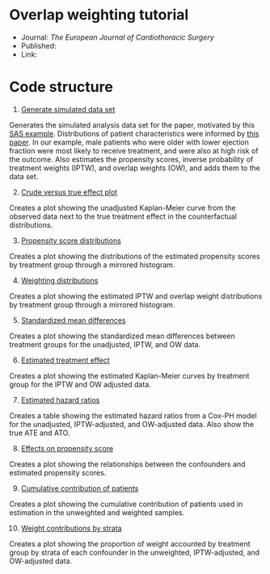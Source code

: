 # Overlap weighting tutorial

* Journal: _The European Journal of Cardiothoracic Surgery_
* Published: 
* Link: 

# Code structure

1. [Generate simulated data set](simulate_dataset.R)

Generates the simulated analysis data set for the paper, motivated by this [SAS example](https://www2.stat.duke.edu/~fl35/OW/OW_survival_Demo.sas). Distributions of patient characteristics were informed by [this paper](https://pubmed.ncbi.nlm.nih.gov/22361330/). In our example, male patients who were older with lower ejection fraction were most likely to receive treatment, and were also at high risk of the outcome. Also estimates the propensity scores, inverse probability of treatment weights (IPTW), and overlap weights (OW), and adds them to the data set.

2. [Crude versus true effect plot](figure1.R)

Creates a plot showing the unadjusted Kaplan-Meier curve from the observed data next to the true treatment effect in the counterfactual distributions.

3. [Propensity score distributions](figure2.R)

Creates a plot showing the distributions of the estimated propensity scores by treatment group through a mirrored histogram.

4. [Weighting distributions](figure3.R)

Creates a plot showing the estimated IPTW and overlap weight distributions by treatment group through a mirrored histogram.

5. [Standardized mean differences](figure4.R)

Creates a plot showing the standardized mean differences between treatment groups for the unadjusted, IPTW, and OW data.

6. [Estimated treatment effect](figure5.R)

Creates a plot showing the estimated Kaplan-Meier curves by treatment group for the IPTW and OW adjusted data.

7. [Estimated hazard ratios](table2.R)

Creates a table showing the estimated hazard ratios from a Cox-PH model for the unadjusted, IPTW-adjusted, and OW-adjusted data. Also show the true ATE and ATO.

8. [Effects on propensity score](figure6.R)

Creates a plot showing the relationships between the confounders and estimated propensity scores.

9. [Cumulative contribution of patients](figure7.R)

Creates a plot showing the cumulative contribution of patients used in estimation in the unweighted and weighted samples.

10. [Weight contributions by strata](figure8.R)

Creates a plot showing the proportion of weight accounted by treatment group by strata of each confounder in the unweighted, IPTW-adjusted, and OW-adjusted data.